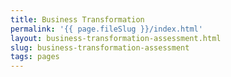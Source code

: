 ```yaml
---
title: Business Transformation
permalink: '{{ page.fileSlug }}/index.html'
layout: business-transformation-assessment.html
slug: business-transformation-assessment
tags: pages
---
```



